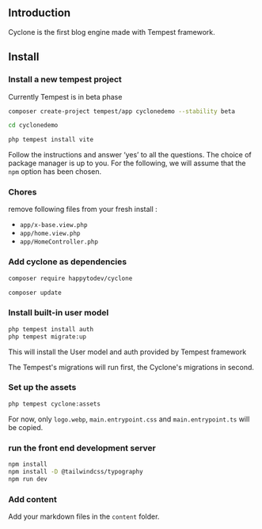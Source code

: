
## Introduction

Cyclone is the first blog engine made with Tempest framework.

## Install

### Install a new tempest project

Currently Tempest is in beta phase

```bash
composer create-project tempest/app cyclonedemo --stability beta
```

```bash
cd cyclonedemo
```


```bash
php tempest install vite
```

Follow the instructions and answer ‘yes’ to all the questions.
The choice of package manager is up to you. For the following, we will assume that the `npm` option has been chosen.

### Chores

remove following files from your fresh install : 

- `app/x-base.view.php` 
- `app/home.view.php` 
- `app/HomeController.php` 


### Add cyclone as dependencies

```bash
composer require happytodev/cyclone
```

```bash
composer update
```

### Install built-in user model

```bash
php tempest install auth
php tempest migrate:up
```

This will install the User model and auth provided by Tempest framework

The Tempest's migrations will run first, the Cyclone's migrations in second.

### Set up the assets

```bash
php tempest cyclone:assets
```

For now, only `logo.webp`, `main.entrypoint.css` and `main.entrypoint.ts` will be copied.

### run the front end development server

```bash
npm install
npm install -D @tailwindcss/typography
npm run dev
```

### Add content

Add your markdown files in the `content` folder.
